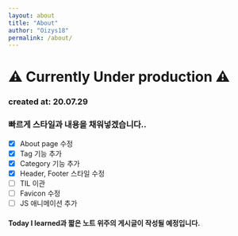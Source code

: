 ```yaml
---
layout: about
title: "About"
author: "Oizys18"
permalink: /about/
---
```


# ⚠ Currently Under production ⚠ 
### created at: 20.07.29
### 빠르게 스타일과 내용을 채워넣겠습니다..
- [x] About page 수정
- [x] Tag 기능 추가 
- [x] Category 기능 추가
- [x] Header, Footer 스타일 수정 
- [ ] TIL 이관
- [ ] Favicon 수정
- [ ] JS 애니메이션 추가
#### Today I learned과 짧은 노트 위주의 게시글이 작성될 예정입니다. 
